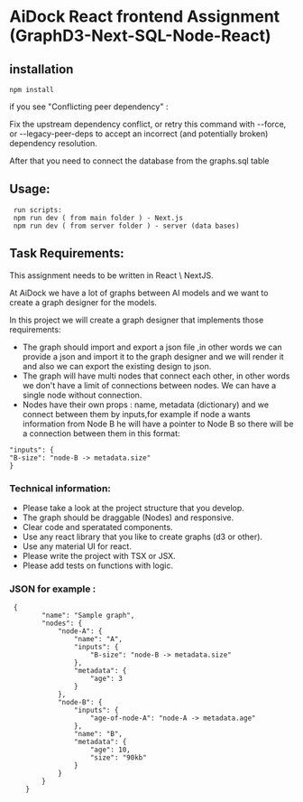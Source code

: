 # AiDock React frontend Assignment (GraphD3-Next-SQL-Node-React)

## installation


```
npm install
```

if you see "Conflicting peer dependency" :

Fix the upstream dependency conflict, or retry this command with --force, or --legacy-peer-deps to accept an incorrect (and potentially broken) dependency resolution.

After that you need to connect the database from the graphs.sql table

## Usage:

```
 run scripts:
 npm run dev ( from main folder ) - Next.js
 npm run dev ( from server folder ) - server (data bases)

```

## Task Requirements:

This assignment needs to be written in React \ NextJS.

At AiDock we have a lot of graphs between AI models and we want to create a graph designer
for the models.

In this project we will create a graph designer that implements those requirements:

-   The graph should import and export a json file ,in other words we can provide a json
    and import it to the graph designer and we will render it and also we can export the
    existing design to json.
-   The graph will have multi nodes that connect each other, in other words we don't have a
    limit of connections between nodes. We can have a single node without connection.
-   Nodes have their own props : name, metadata (dictionary) and we connect between
    them by inputs,for example if node a wants information from Node B he will have a
    pointer to Node B so there will be a connection between them in this format:

```# inputs in node A  - need information from node B.
"inputs": {
"B-size": "node-B -> metadata.size"
}
```

### Technical information:

-   Please take a look at the project structure that you develop.
-   The graph should be draggable (Nodes) and responsive.
-   Clear code and speratated components.
-   Use any react library that you like to create graphs (d3 or other).
-   Use any material UI for react.
-   Please write the project with TSX or JSX.
-   Please add tests on functions with logic.

### JSON for example :

```
 {
        "name": "Sample graph",
        "nodes": {
            "node-A": {
                "name": "A",
                "inputs": {
                    "B-size": "node-B -> metadata.size"
                },
                "metadata": {
                    "age": 3
                }
            },
            "node-B": {
                "inputs": {
                    "age-of-node-A": "node-A -> metadata.age"
                },
                "name": "B",
                "metadata": {
                    "age": 10,
                    "size": "90kb"
                }
            }
        }
    }
```

